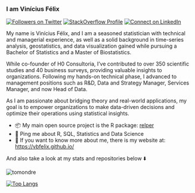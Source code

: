 ### I am Vinícius Félix

<!-- badges: start --> 
[comment]: <> (https://shields.io/category/other)

<a href="https://twitter.com/vbfelix" target="blank"><img src="https://img.shields.io/twitter/follow/vbfelix?label=Twitter&amp;style=social" alt="Followers on Twitter"/></a>
<a href="https://stackoverflow.com/users/9696037/vin%c3%adcius-f%c3%a9lix" target="blank"><img src="https://img.shields.io/stackexchange/stackoverflow/r/9696037?label=Reputation&amp;logo=StackOverflow&amp;logoColor=orange&amp;style=social" alt="StackOverflow Profile"/></a>
<a href="https://www.linkedin.com/in/-vinícius-félix" target="blank"><img src="https://shields.io/badge/Connect-0A66C2?logo=linkedin&amp;logoColor=white" alt="Connect on LinkedIn"/></a>

<!-- badges: end -->

My name is Vinícius Félix, and I am a seasoned statistician with technical and managerial experience, as well as a solid background in time-series analysis, geostatistics, and data visualization gained while pursuing a Bachelor of Statistics and a Master of Biostatistics.

While co-founder of H0 Consultoria, I’ve contributed to over 350 scientific studies and 40 business surveys, providing valuable insights to organizations. Following my hands-on technical phase, I advanced to management positions such as R&D, Data and Strategy Manager, Services Manager, and now Head of Data.

As I am passionate about bridging theory and real-world applications, my goal is to empower organizations to make data-driven decisions and optimize their operations using statistical insights.

- 📦 My main open source project is the R package: [relper](https://vbfelix.github.io/relper/) 
- 💬 Ping me about R, SQL, Statistics and Data Science
- 🔗 If you want to know more about me, there is my website at: <https://vbfelix.github.io/> 

And also take a look at my stats and repositories below ⬇️

<p align="left"> <img src="https://github-readme-stats.vercel.app/api?username=vbfelix&show_icons=true" alt="tomondre" />
  
[![Top Langs](https://github-readme-stats.vercel.app/api/top-langs/?username=vbfelix)](https://github.com/anuraghazra/github-readme-stats)



